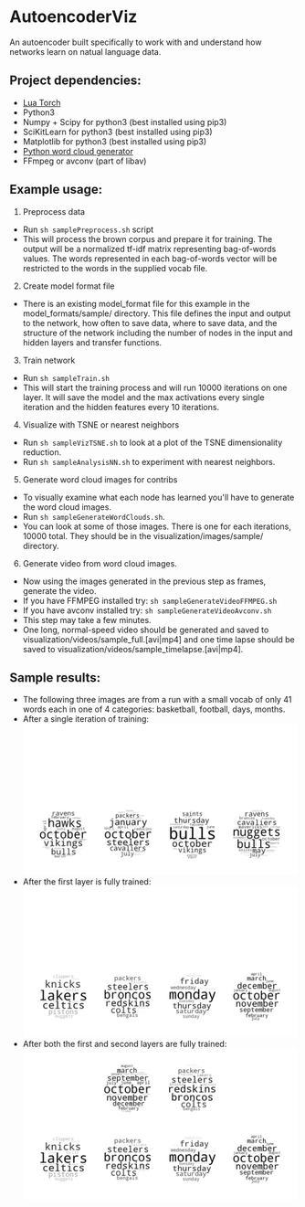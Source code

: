 # AutoencoderViz
An autoencoder built specifically to work with and understand how networks learn on natual language data.

## Project dependencies:
  * [Lua Torch](torch.ch/docs/getting-started.html)
  * Python3
  * Numpy + Scipy for python3 (best installed using pip3)
  * SciKitLearn for python3 (best installed using pip3)
  * Matplotlib for python3 (best installed using pip3)
  * [Python word cloud generator ](https://github.com/amueller/word_cloud)
  * FFmpeg or avconv (part of libav)

## Example usage:

 1. Preprocess data
   * Run `sh samplePreprocess.sh` script
   * This will process the brown corpus and prepare it for training. The output will be a normalized tf-idf matrix representing bag-of-words values. The words represented in each bag-of-words vector will be restricted to the words in the supplied vocab file. 
 2. Create model format file
   * There is an existing model_format file for this example in the model_formats/sample/ directory. This file defines the input and output to the network, how often to save data, where to save data, and the structure of the network including the number of nodes in the input and hidden layers and transfer functions.
 3. Train network
   * Run `sh sampleTrain.sh`
   * This will start the training process and will run 10000 iterations on one layer. It will save the model and the max activations every single iteration and the hidden features every 10 iterations.
 4. Visualize with TSNE or nearest neighbors
   * Run `sh sampleVizTSNE.sh` to look at a plot of the TSNE dimensionality reduction.
   * Run `sh sampleAnalysisNN.sh` to experiment with nearest neighbors.
 5. Generate word cloud images for contribs
   * To visually examine what each node has learned you'll have to generate the word cloud images.
   * Run `sh sampleGenerateWordClouds.sh`.
   * You can look at some of those images. There is one for each iterations, 10000 total. They should be in the visualization/images/sample/ directory.
 6. Generate video from word cloud images.
   * Now using the images generated in the previous step as frames, generate the video.
   * If you have FFMPEG installed try: `sh sampleGenerateVideoFFMPEG.sh`
   * If you have avconv installed try: `sh sampleGenerateVideoAvconv.sh`
   * This step may take a few minutes.
   * One long, normal-speed video should be generated and saved to visualization/videos/sample_full.[avi|mp4] and one time lapse should be saved to visualization/videos/sample_timelapse.[avi|mp4].
 
## Sample results:

 * The following three images are from a run with a small vocab of only 41 words each in one of 4 categories: basketball, football, days, months.
  * After a single iteration of training:
    ![1itrs](https://raw.githubusercontent.com/AAAI2016Submission/AutoencoderViz/master/visualization/images/dataset_wiki_vocabdaysmonthsbasketballfootball_gray2/00000001.png "The network after a single iteration of training")
  * After the first layer is fully trained:
    ![20000itrs](https://raw.githubusercontent.com/AAAI2016Submission/AutoencoderViz/master/visualization/images/dataset_wiki_vocabdaysmonthsbasketballfootball_gray2/00020000.png "After the first layer is fully trained")
  * After both the first and second layers are fully trained:
    ![35000itrs](https://raw.githubusercontent.com/AAAI2016Submission/AutoencoderViz/master/visualization/images/dataset_wiki_vocabdaysmonthsbasketballfootball_gray2/00035000.png "After fully training two layers")
